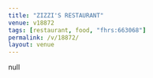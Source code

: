 ```yaml
---
title: "ZIZZI'S RESTAURANT"
venue: v18872
tags: [restaurant, food, "fhrs:663068"]
permalink: /v/18872/
layout: venue
---
```

null